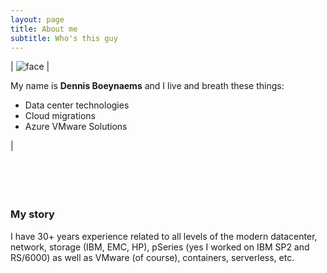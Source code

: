 ```yaml
---
layout: page
title: About me
subtitle: Who's this guy
---
```




| ![face](/AVSblog/assets/img/IMG_9409.jpg) |
<p> My name is <b>Dennis Boeynaems</b> and I live and breath these things: <br>

<ul>
    <li>Data center technologies</li>  
    <li>Cloud migrations</li>
    <li>Azure VMware Solutions</li>
</ul>
</p> |
<br>
<br>
<br>
<br>
<br>

### My story

I have 30+ years experience related to all levels of the modern datacenter, network, storage (IBM, EMC, HP), pSeries (yes I worked on IBM SP2 and RS/6000) as well as VMware (of course), containers, serverless, etc.
